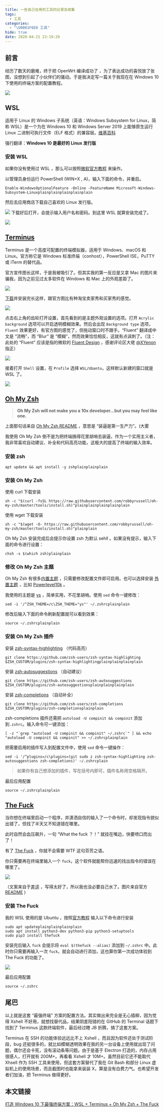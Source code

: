 ```yaml
---
title: 一些自己在用的工具的记录及收集
tags:
  - 工具
categories:
  - "\U0001F6E0 工具"
hide: true
date: 2020-04-21 23:19:29
---
```

前言
--

经历了数天的磨难，终于把 OpenWrt 编译成功了 ，为了表达成功的喜悦放了张图，没想到引起了小伙伴们的骚动。于是我决定写一篇关于我现在在 Windows 10 下使用的终端方案的配置教程。

![](https://ximg.now.sh/post/20190814040213.png#vwid=1376&vhei=739)

WSL
---

适用于 Linux 的 Windows 子系统（英语：Windows Subsystem for Linux，简称 WSL）是一个为在 Windows 10 和 Windows Server 2019 上能够原生运行 Linux 二进制可执行文件（ELF 格式）的兼容层。[维基百科](https://p3terx.com/go/aHR0cHM6Ly96aC53aWtpcGVkaWEub3JnL3dpa2kvJUU5JTgwJTgyJUU3JTk0JUE4JUU0JUJBJThFX0xpbnV4XyVFNyU5QSU4NF9XaW5kb3dzXyVFNSVBRCU5MCVFNyVCMyVCQiVFNyVCQiU5Rg==)

强行翻译：**Windows 10 是最好的 Linux 发行版**

### 安装 WSL

如果你没有使用过 WSL ，那么可以按照[微软官方教程](https://p3terx.com/go/aHR0cHM6Ly9kb2NzLm1pY3Jvc29mdC5jb20vemgtY24vd2luZG93cy93c2wvaW5zdGFsbC13aW4xMA==) 来操作。

以管理员身份运行 PowerShell (WIN+X , A)，输入下面的命令，并重启。

    Enable-WindowsOptionalFeature -Online -FeatureName Microsoft-Windows-Subsystem-Linuxplainplainplainplainplain

然后去应用商店下载自己喜欢的 Linux 发行版。

![](https://ximg.now.sh/post/20190814190607.png#vwid=1222&vhei=730)
下载好后打开，会提示输入用户名和密码。到这里 WSL 就算安装完成了。

![](https://ximg.now.sh/post/20190814235435.png#vwid=586&vhei=407)

[Terminus](https://p3terx.com/go/aHR0cHM6Ly9naXRodWIuY29tL0V1Z2VueS90ZXJtaW51cw==)
----------------------------------------------------------------------------------

Terminus 是一个高度可配置的终端模拟器，适用于 Windows、macOS 和 Linux。官方称它是 Windows 标准终端（conhost），PowerShell ISE，PuTTY 或 iTerm 的替代品。

官方宣传图长这样，于是我被吸引了。但其实我的第一反应是又拿 Mac 的图片来骗我，因为之前见过太多软件在 Windows 和 Mac 上的外观差距了。

![](https://ximg.now.sh/post/20190818173825.jpg#vwid=1796&vhei=1351)

[下载](https://p3terx.com/go/aHR0cHM6Ly9naXRodWIuY29tL0V1Z2VueS90ZXJtaW51cy9yZWxlYXNlcw==)并安装完长这样，跟官方图比有种淘宝卖家秀和买家秀的感觉。

![](https://ximg.now.sh/post/20190814205646.png#vwid=927&vhei=600)

点击右上角的齿轮打开设置，首先看到的是主题外观设置的选项。打开 `Acrylic background` 选项可以开启透明模糊效果。然后会出现 `Background type` 选项，`Fluent` 效果更好，有官方图的感觉了，但拖动窗口时不跟手。“Fluent” 翻译成中文是 “流畅”，而 “Blur” 是 “模糊”，然而效果恰恰相反，这就有点讽刺了。（注：此处的 “Fluent” 应该是指的微软的 [Fluent Design](https://p3terx.com/go/aHR0cHM6Ly93d3cubWljcm9zb2Z0LmNvbS9kZXNpZ24vZmx1ZW50) ，感谢评论区大佬 [@XYenon](https://p3terx.com/archives/the-strongest-terminal-solution-under-windows-10.html/comment-page-1) 指正）

![](https://ximg.now.sh/post/20190814211830.png#vwid=1206&vhei=740)

接着打开 `Shell` 设置，在 `Profile` 选择 `WSL/Ubantu`，这样默认新建的窗口就是 WSL 了。

![](https://ximg.now.sh/post/20190814212650.png#vwid=1206&vhei=740)

[Oh My Zsh](https://p3terx.com/go/aHR0cHM6Ly9naXRodWIuY29tL3JvYmJ5cnVzc2VsbC9vaC1teS16c2g=)
-------------------------------------------------------------------------------------------

> **Oh My Zsh will not make you a 10x developer...but you may feel like one.**

上面那句话来自 [Oh My Zsh README](https://p3terx.com/go/aHR0cHM6Ly9naXRodWIuY29tL3JvYmJ5cnVzc2VsbC9vaC1teS16c2gvYmxvYi9tYXN0ZXIvUkVBRE1FLm1k) ，意思是 “装逼是第一生产力”。(大雾

我使用 Oh My Zsh 倒不是为把终端搞得花里胡哨去装逼，作为一个实用主义者，我非常喜欢自动建议、补全和代码高亮功能，这极大的提高了终端的输入效率。

### 安装 zsh

    apt update && apt install -y zshplainplainplain

### 安装 Oh My Zsh

使用 curl 下载安装

    sh -c "$(curl -fsSL https://raw.githubusercontent.com/robbyrussell/oh-my-zsh/master/tools/install.sh)"plainplainplainplainplain

使用 wget 下载安装

    sh -c "$(wget -O- https://raw.githubusercontent.com/robbyrussell/oh-my-zsh/master/tools/install.sh)"plainplain

Oh My Zsh 安装完成后会提示你设置 zsh 为默认 sehll 。如果没有提示，输入下面的命令进行设置：

    chsh -s $(which zsh)plainplain

### 修改 Oh My Zsh 主题

Oh My Zsh 有很多[内置主题](https://p3terx.com/go/aHR0cHM6Ly9naXRodWIuY29tL3JvYmJ5cnVzc2VsbC9vaC1teS16c2gvd2lraS90aGVtZXM=) ，只需要修改配置文件即可启用。也可以选择安装 [外置主题](https://p3terx.com/go/aHR0cHM6Ly9naXRodWIuY29tL3JvYmJ5cnVzc2VsbC9vaC1teS16c2gvd2lraS9FeHRlcm5hbC10aGVtZXM=) ，比如 [Powerlevel10k](https://p3terx.com/go/aHR0cHM6Ly9naXRodWIuY29tL3JvbWthdHYvcG93ZXJsZXZlbDEwaw==) 。

我使用的主题是 [ys](https://p3terx.com/go/aHR0cHM6Ly9naXRodWIuY29tL3JvYmJ5cnVzc2VsbC9vaC1teS16c2gvd2lraS90aGVtZXMjeXM=) ，简单实用，不花里胡哨。使用 `sed` 命令一键修改：

    sed -i '/^ZSH_THEME=/c\ZSH_THEME="ys"' ~/.zshrcplainplain

修改后输入下面的命令刷新配置就可以看到效果：

    source ~/.zshrcplainplain

### 安装 Oh My Zsh 插件

安装 [zsh-syntax-highlighting](https://p3terx.com/go/aHR0cHM6Ly9naXRodWIuY29tL3pzaC11c2Vycy96c2gtc3ludGF4LWhpZ2hsaWdodGluZw==) （代码高亮）

    git clone https://github.com/zsh-users/zsh-syntax-highlighting $ZSH_CUSTOM/plugins/zsh-syntax-highlightingplainplainplainplain

安装 [zsh-autosuggestions](https://p3terx.com/go/aHR0cHM6Ly9naXRodWIuY29tL3pzaC11c2Vycy96c2gtYXV0b3N1Z2dlc3Rpb25z) （自动建议）

    git clone https://github.com/zsh-users/zsh-autosuggestions $ZSH_CUSTOM/plugins/zsh-autosuggestionsplainplainplainplain

安装 [zsh-completions](https://p3terx.com/go/aHR0cHM6Ly9naXRodWIuY29tL3pzaC11c2Vycy96c2gtY29tcGxldGlvbnM=) （自动补全）

    git clone https://github.com/zsh-users/zsh-completions $ZSH_CUSTOM/plugins/zsh-completionsplainplain

zsh-completions 插件还需把 `autoload -U compinit && compinit` 添加到`.zshrc`。输入命令可一键添加：

    [ -z "`grep "autoload -U compinit && compinit" ~/.zshrc`" ] && echo "autoload -U compinit && compinit" >> ~/.zshrcplainplain

把需要启用的插件写入到配置文件中，使用 `sed` 命令一键操作：

    sed -i '/^plugins=/c\plugins=(git sudo z zsh-syntax-highlighting zsh-autosuggestions zsh-completions)' ~/.zshrcplain

> 如果你有自己想添加的插件，写在括号内即可，插件名称用空格隔开。

最后应用配置

    source ~/.zshrcplainplain

[The Fuck](https://p3terx.com/go/aHR0cHM6Ly9naXRodWIuY29tL252Ym4vdGhlZnVjaw==)
------------------------------------------------------------------------------

当你想在终端里启动一个程序，并潇洒自信的输入了一个命令时，却发现指令貌似出错了，但找了半天又不知道错在哪里。

此时自然会血压飙升，一句 “What the fuck ？！” 就挂在嘴边，快要喷口而出了！

有了 [The Fuck](https://p3terx.com/go/aHR0cHM6Ly9naXRodWIuY29tL252Ym4vdGhlZnVjaw==) ，你就不会需要 WTF 这句芬芳之语。

你只需要再在终端里输入一个 `fuck`，这个软件就能帮你迅速的找出指令的错误在哪里了。

![](https://ximg.now.sh/post/20190814175904.gif#vwid=686&vhei=379)

（文案来自于[差评](https://p3terx.com/go/aHR0cHM6Ly9tcC53ZWl4aW4ucXEuY29tL3MvVllCb0I2dGF5QnJyNFc3VjVfUTB1UQ==) ，写得太好了，所以我也没必要自己水了。图片来自官方 [README](https://p3terx.com/go/aHR0cHM6Ly9naXRodWIuY29tL252Ym4vdGhlZnVjaw==) )

### 安装 The Fuck

我的 WSL 使用的是 Ubuntu ，按照[官方教程](https://p3terx.com/go/aHR0cHM6Ly9naXRodWIuY29tL252Ym4vdGhlZnVjayNpbnN0YWxsYXRpb24=) 输入以下命令进行安装

    sudo apt updateplainplainplainplain
    sudo apt install python3-dev python3-pip python3-setuptools
    sudo pip3 install thefuck

安装完后输入 `fuck` 会提示将 `eval $(thefuck --alias)` 添加到 `~/.zshrc` 中。此时你只需要再输入一次 `fuck`，就会自动进行添加，这也算你第一次成功体验到 The Fuck 的功能了。

![](https://ximg.now.sh/post/20190815030056.png#vwid=929&vhei=268)

最后应用配置

    source ~/.zshrc

尾巴
--

以上就是这套 “最强终端” 方案的配置方法。其实做出来完全是无心插柳，因为觉得 Xshell 不好用，就想找替代品，结果阴差阳错的在 GitHub 的 Terminal 话题下找到了 Terminus 这款终端软件，最后经过瞎 JB 折腾，搞了这套方案。

Terminus 在 SSH 的功能体验远远比不上 Xshell ，而且因为软件还处于测试阶段，bug 还挺很多的，就比如模糊透明效果在我的另一台设备上使用就出现了问题，偶尔还会卡死，没有滚动条等问题。由于是基于 Electron 打造的，内存占用很感人，打开就有 200M+。再看看 Xshell 才 10M+。虽然目前它还不能取代 Xhsell 作为 SSH 工具来使用，但这套方案替代了我在 Git Bash 和部分 Linux 虚拟机上的使用场景，而且截图时也能拿来装装 X，算是没有白费力气。也希望开发者们加油，把 Terminus 做得更好。



## 本文链接

[打造 Windows 10 下最强终端方案：WSL + Terminus + Oh My Zsh + The Fuck](https://p3terx.com/archives/the-strongest-terminal-solution-under-windows-10.html) 
